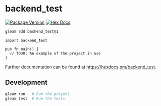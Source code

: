 # backend_test

[![Package Version](https://img.shields.io/hexpm/v/backend_test)](https://hex.pm/packages/backend_test)
[![Hex Docs](https://img.shields.io/badge/hex-docs-ffaff3)](https://hexdocs.pm/backend_test/)

```sh
gleam add backend_test@1
```
```gleam
import backend_test

pub fn main() {
  // TODO: An example of the project in use
}
```

Further documentation can be found at <https://hexdocs.pm/backend_test>.

## Development

```sh
gleam run   # Run the project
gleam test  # Run the tests
```

